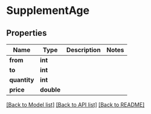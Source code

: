 # SupplementAge

## Properties
Name | Type | Description | Notes
------------ | ------------- | ------------- | -------------
**from** | **int** |  | 
**to** | **int** |  | 
**quantity** | **int** |  | 
**price** | **double** |  | 

[[Back to Model list]](../README.md#documentation-for-models) [[Back to API list]](../README.md#documentation-for-api-endpoints) [[Back to README]](../README.md)


